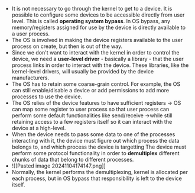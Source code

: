 - It is not necessary to go through the kernel to get to a device. It is possible to configure some devices to be accessible directly from user level. This is called **operating system bypass**. In OS bypass, any memory/registers assigned for use by the device is directly available to a user process.
- The OS is involved in making the device registers available to the user process on create, but then is out of the way.
- Since we don't want to interact with the kernel in order to control the device, we need a **user-level driver** - basically a library - that the user process links in order to interact with the device. These libraries, like the kernel-level drivers, will usually be provided by the device manufacturers.
- The OS has to retain some coarse-grain control. For example, the OS can still enable/disable a device or add permissions to add more processes to use the device.
- The OS relies of the device features to have sufficient registers -> OS can map some register to user process so that user process can perform some default functionalities like send/receive ->while still retaining access to a few registers itself so it can interact with the device at a high-level.
- When the device needs to pass some data to one of the processes interacting with it, the device must figure out which process the data belongs to, and which process the device is targetting The device must perform some protocol functionality in order to **demultiplex** different chunks of data that belong to different processes.
- ![[Pasted image 20241104174147.png]]
- Normally, the kernel performs the demultiplexing, kernel is allocated per each process, but in OS bypass that responsibility is left to the device itself.

## [](https://www.omscs-notes.com/operating-systems/io-management/#sync-vs-async-access)